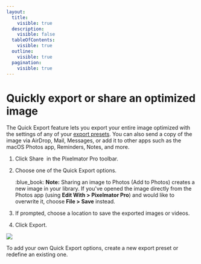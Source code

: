 ```yaml
---
layout:
  title:
    visible: true
  description:
    visible: false
  tableOfContents:
    visible: true
  outline:
    visible: true
  pagination:
    visible: true
---
```


# Quickly export or share an optimized image

The Quick Export feature lets you export your entire image optimized with the settings of any of your [export presets](export-presets.md). You can also send a copy of the image via AirDrop, Mail, Messages, or add it to other apps such as the macOS Photos app, Reminders, Notes, and more.

1. Click Share <img src="https://help.pixelmator.com/pixelmator-pro/3.5/assets/English/1580744717000.png" alt="" data-size="line"> in the Pixelmator Pro toolbar.
2.  Choose one of the Quick Export options.

    :blue\_book: **Note:** Sharing an image to Photos (Add to Photos) creates a new image in your library. If you've opened the image directly from the Photos app (using **Edit With > Pixelmator Pro**) and would like to overwrite it, choose **File > Save** instead.
3. If prompted, choose a location to save the exported images or videos.
4. Click Export.

![](https://help.pixelmator.com/pixelmator-pro/3.5/assets/English/1652964088000.jpeg)

To add your own Quick Export options, create a new export preset or redefine an existing one.
